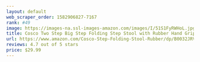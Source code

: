 ```yaml
---
layout: default 
﻿web_scraper_order: 1582906827-7167
rank: #49
image: https://images-na.ssl-images-amazon.com/images/I/51S1FyRWHoL.jpg
title: Cosco Two Step Big Step Folding Step Stool with Rubber Hand Grip, Grey Gray
url: https://www.amazon.com/Cosco-Step-Folding-Stool-Rubber/dp/B0032JRVPI/ref=zg_mw_hi_49?_encoding=UTF8&psc=1&refRID=A6V7PFP7K69AZRGH710E
reviews: 4.7 out of 5 stars
price: $29.99 
---
```

